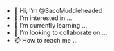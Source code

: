 - 👋 Hi, I’m @BacoMuddleheaded
- 👀 I’m interested in ...
- 🌱 I’m currently learning ...
- 💞️ I’m looking to collaborate on ...
- 📫 How to reach me ...

<!---
BacoMuddleheaded/BacoMuddleheaded is a ✨ special ✨ repository because its `README.md` (this file) appears on your GitHub profile.
You can click the Preview link to take a look at your changes.
--->
